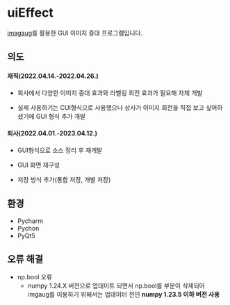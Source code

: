 # uiEffect
[imagaug](https://github.com/aleju/imgaug)를 활용한 GUI 이미지 증대 프로그램입니다.


## 의도
#### 재직(2022.04.14.-2022.04.26.)
* 회사에서 다양한 이미지 증대 효과와 라벨링 회전 효과가 필요해 자체 개발

* 실제 사용하기는 CUI형식으로 사용했으나 상사가 이미지 회전을 직접 보고 싶어하셨기에 GUI 형식 추가 개발


#### 퇴사(2022.04.01.-2023.04.12.)
* GUI형식으로 소스 정리 후 재개발

* GUI 화면 재구성

* 저장 방식 추가(통합 저장, 개별 저장)


## 환경
* Pycharm
* Pychon
* PyQt5


## 오류 해결
* np.bool 오류
  * numpy 1.24.X 버전으로 업데이트 되면서 np.bool를 부분이 삭제되어 imgaug를 이용하기 위해서는 업데이터 전인 **numpy 1.23.5 이하 버전 사용**
